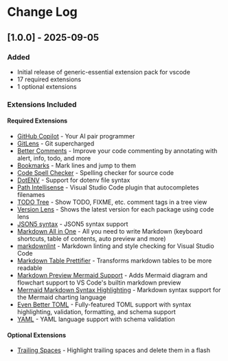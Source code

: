 # Change Log

## [1.0.0] - 2025-09-05

### Added
- Initial release of generic-essential extension pack for vscode
- 17 required extensions
- 1 optional extensions

### Extensions Included

#### Required Extensions
- [GitHub Copilot](https://marketplace.visualstudio.com/items?itemName&#x3D;github.copilot) - Your AI pair programmer
- [GitLens](https://marketplace.visualstudio.com/items?itemName&#x3D;eamodio.gitlens) - Git supercharged
- [Better Comments](https://marketplace.visualstudio.com/items?itemName&#x3D;aaron-bond.better-comments) - Improve your code commenting by annotating with alert, info, todo, and more
- [Bookmarks](https://marketplace.visualstudio.com/items?itemName&#x3D;alefragnani.bookmarks) - Mark lines and jump to them
- [Code Spell Checker](https://marketplace.visualstudio.com/items?itemName&#x3D;streetsidesoftware.code-spell-checker) - Spelling checker for source code
- [DotENV](https://marketplace.visualstudio.com/items?itemName&#x3D;mikestead.dotenv) - Support for dotenv file syntax
- [Path Intellisense](https://marketplace.visualstudio.com/items?itemName&#x3D;christian-kohler.path-intellisense) - Visual Studio Code plugin that autocompletes filenames
- [TODO Tree](https://marketplace.visualstudio.com/items?itemName&#x3D;gruntfuggly.todo-tree) - Show TODO, FIXME, etc. comment tags in a tree view
- [Version Lens](https://marketplace.visualstudio.com/items?itemName&#x3D;pflannery.vscode-versionlens) - Shows the latest version for each package using code lens
- [JSON5 syntax](https://marketplace.visualstudio.com/items?itemName&#x3D;mrmlnc.vscode-json5) - JSON5 syntax support
- [Markdown All in One](https://marketplace.visualstudio.com/items?itemName&#x3D;yzhang.markdown-all-in-one) - All you need to write Markdown (keyboard shortcuts, table of contents, auto preview and more)
- [markdownlint](https://marketplace.visualstudio.com/items?itemName&#x3D;davidanson.vscode-markdownlint) - Markdown linting and style checking for Visual Studio Code
- [Markdown Table Prettifier](https://marketplace.visualstudio.com/items?itemName&#x3D;darkriszty.markdown-table-prettify) - Transforms markdown tables to be more readable
- [Markdown Preview Mermaid Support](https://marketplace.visualstudio.com/items?itemName&#x3D;yzhang.markdown-all-in-one) - Adds Mermaid diagram and flowchart support to VS Code&#x27;s builtin markdown preview
- [Mermaid Markdown Syntax Highlighting](https://marketplace.visualstudio.com/items?itemName&#x3D;bpruitt-goddard.mermaid-markdown-syntax-highlighting) - Markdown syntax support for the Mermaid charting language
- [Even Better TOML](https://marketplace.visualstudio.com/items?itemName&#x3D;tamasfe.even-better-toml) - Fully-featured TOML support with syntax highlighting, validation, formatting, and schema support
- [YAML](https://marketplace.visualstudio.com/items?itemName&#x3D;redhat.vscode-yaml) - YAML language support with schema validation

#### Optional Extensions  
- [Trailing Spaces](https://marketplace.visualstudio.com/items?itemName&#x3D;shardulm94.trailing-spaces) - Highlight trailing spaces and delete them in a flash
